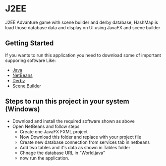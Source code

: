# J2EE

J2EE Advanture game with scene builder and derby database, HashMap is load those database data and display on UI using JavaFX and scene builder

## Getting Started

If you wants to run this application you need to download some of important supporing software Like:
- [Java](https://www.java.com/download/ie_manual.jsp)
- [NetBeans](https://netbeans.apache.org/download/index.html)
- [Derby](https://db.apache.org/derby/derby_downloads.html)
- [Scene Builder](https://gluonhq.com/products/scene-builder/)

## Steps to run this project in your system (Windows)

- Download and install the required software shown as above
- Open NetBeans and follow steps
  - Create one JavaFX FXML project
  - Now Download this folder and replace with your project file
  - Create new database connection from services tab in netbeans
  - Add two tables and it's data as shown in Tables folder
  - Chnage the database URL in "World.java"
  - now run the application.
